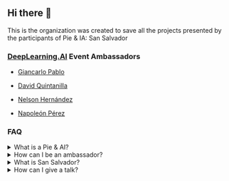 ## Hi there 👋

This is the organization was created to save all the projects presented by the participants of Pie & IA: San Salvador

### [DeepLearning.AI](https://www.deeplearning.ai/) Event Ambassadors

- [Giancarlo Pablo](https://github.com/gpablo6)

- [David Quintanilla](https://github.com/davequinta)

- [Nelson Hernández](https://github.com/nelsondev19)
- [Napoleón Pérez](https://github.com/napo178)

### FAQ

<details>
<summary>What is a Pie & AI?</summary>

Pie & AI is a series from DeepLearning. AI meetings hosted independently by the global AI community. Events typically include conversations with world leaders, thought-provoking discussions, networking opportunities with your fellow learners, hands-on project practice, and cakes (or other desserts of your choice).

</details>

<details>
<summary>How can I be an ambassador?</summary>

The requirements are that you like to teach or organize AI
events, click here to
[apply now](https://www.deeplearning.ai/ambassador/)
</a>

</details>

<details>
<summary>What is San Salvador?</summary>
San Salvador is the capital of the country El Salvador, the Pie & AI are events in every city in the world
</details>

<details>
<summary>How can I give a talk?</summary>
You can send us an email pieaisv@gmail.com or you can also write to the ambassadors personally on Twitter
</details>
